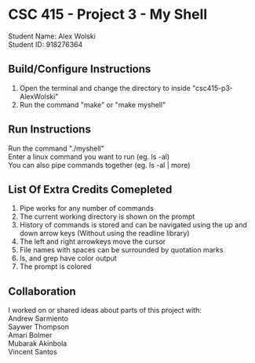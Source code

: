 # CSC 415 - Project 3 - My Shell

Student Name: Alex Wolski<br />
Student ID: 918276364

## Build/Configure Instructions
1. Open the terminal and change the directory to inside "csc415-p3-AlexWolski"
2. Run the command "make" or "make myshell"

## Run Instructions
Run the command "./myshell"
<br />
Enter a linux command you want to run	(eg. ls -al)
<br />
You can also pipe commands together	(eg. ls -al | more)

## List Of Extra Credits Comepleted
1. Pipe works for any number of commands
2. The current working directory is shown on the prompt
3. History of commands is stored and can be navigated using the up and down arrow keys (Without using the readline library)
4. The left and right arrowkeys move the cursor
6. File names with spaces can be surrounded by quotation marks
7. ls, and grep have color output
8. The prompt is colored

## Collaboration
I worked on or shared ideas about parts of this project with:
<br />
Andrew Sarmiento
<br />
Saywer Thompson
<br />
Amari Bolmer
<br />
Mubarak Akinbola
<br />
Vincent Santos
